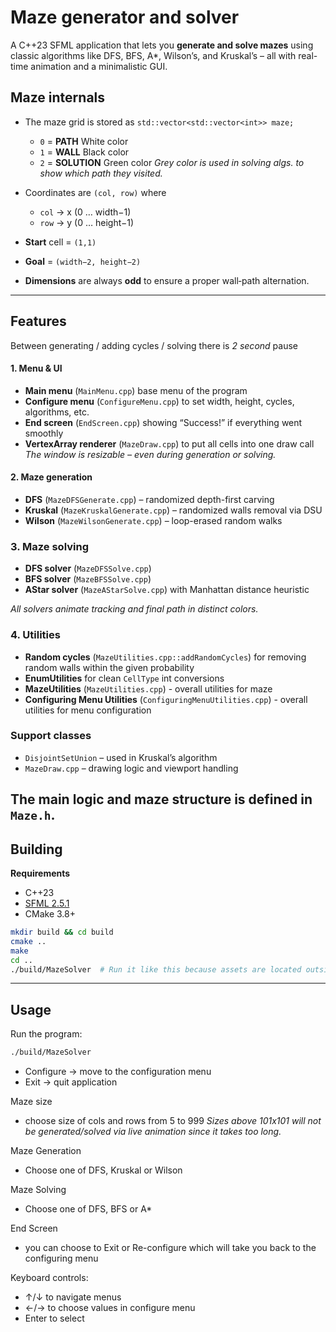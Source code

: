 # Maze generator and solver
A C++23 SFML application that lets you **generate and solve mazes** using classic algorithms like DFS, BFS, A*, Wilson’s, and Kruskal’s – all with real-time animation and a minimalistic GUI.

## Maze internals

- The maze grid is stored as `std::vector<std::vector<int>> maze;`  
  - `0` = **PATH**  White color
  - `1` = **WALL** Black color
  - `2` = **SOLUTION** Green color
  _Grey color is used in solving algs. to show which path they visited._

- Coordinates are `(col, row)` where  
  - `col` -> x (0 … width−1)  
  - `row` -> y (0 … height−1)  
- **Start** cell = `(1,1)`
- **Goal** = `(width−2, height−2)`  
- **Dimensions** are always **odd** to ensure a proper wall‐path alternation.

-----

## Features
Between generating / adding cycles / solving there is *2 second* pause

#### 1. Menu & UI  
- **Main menu** (`MainMenu.cpp`) base menu of the program 
- **Configure menu** (`ConfigureMenu.cpp`) to set width, height, cycles, algorithms, etc.
- **End screen** (`EndScreen.cpp`) showing “Success!” if everything went smoothly 
- **VertexArray renderer** (`MazeDraw.cpp`) to put all cells into one draw call 
_The window is resizable – even during generation or solving._ 

#### 2. Maze generation  
- **DFS** (`MazeDFSGenerate.cpp`) – randomized depth-first carving  
- **Kruskal** (`MazeKruskalGenerate.cpp`) – randomized walls removal via DSU  
- **Wilson** (`MazeWilsonGenerate.cpp`) – loop-erased random walks 

### 3. Maze solving  
- **DFS solver** (`MazeDFSSolve.cpp`)  
- **BFS solver** (`MazeBFSSolve.cpp`)  
- **AStar solver** (`MazeAStarSolve.cpp`) with Manhattan distance heuristic  

_All solvers animate tracking and final path in distinct colors._

### 4. Utilities  
- **Random cycles** (`MazeUtilities.cpp::addRandomCycles`) for removing random walls within the given probability
- **EnumUtilities** for clean `CellType` int conversions
- **MazeUtilities** (`MazeUtilities.cpp`) - overall utilities for maze
- **Configuring Menu Utilities** (`ConfiguringMenuUtilities.cpp`) - overall utilities for menu configuration

### Support classes
- `DisjointSetUnion` – used in Kruskal’s algorithm
- `MazeDraw.cpp` – drawing logic and viewport handling

The main logic and maze structure is defined in `Maze.h`.
-----

## Building

**Requirements**  
- C++23
- [SFML 2.5.1](https://www.sfml-dev.org/)  
- CMake 3.8+

```bash
mkdir build && cd build
cmake ..
make
cd ..
./build/MazeSolver  # Run it like this because assets are located outside the build folder
```
-----

## Usage
Run the program:
```bash
./build/MazeSolver
```
- Configure -> move to the configuration menu
- Exit -> quit application

Maze size
- choose size of cols and rows from 5 to 999
_Sizes above 101x101 will not be generated/solved via *live animation* since it takes too long._  

Maze Generation
- Choose one of DFS, Kruskal or Wilson

Maze Solving
- Choose one of DFS, BFS or A*

End Screen
- you can choose to Exit or Re-configure which will take you back to the configuring menu

Keyboard controls:
- ↑/↓ to navigate menus
- ←/→ to choose values in configure menu
- Enter to select